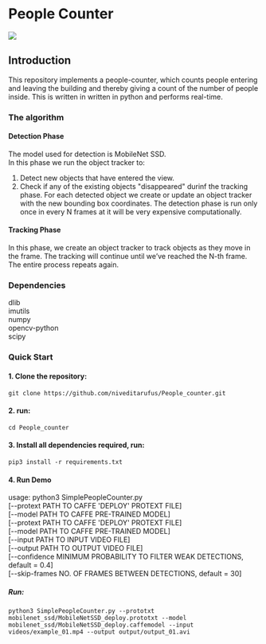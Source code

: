 # People Counter  
![](intro/demo.gif)

## Introduction  
This repository implements a people-counter, which counts people entering and leaving the building and thereby giving a count of the number of people inside. This is written in written in python and performs real-time.

### The algorithm  
#### Detection Phase  
The model used for detection is MobileNet SSD.  
In this phase we run the object tracker to:  
1. Detect new objects that have entered the view.  
2. Check if any of the existing objects "disappeared" durinf the tracking phase.
For each detected object we create or update an object tracker with the new bounding box coordinates. The detection phase is run only once in every N frames at it will be very expensive computationally.  

#### Tracking Phase
In this phase, we create an object tracker to track objects as they move in the frame. The tracking will continue until we’ve reached the N-th frame.  
The entire process repeats again.

### Dependencies  
dlib  
imutils  
numpy  
opencv-python  
scipy  

### Quick Start

#### 1. Clone the repository:  
`git clone https://github.com/niveditarufus/People_counter.git`  
#### 2. run:  
`cd People_counter`
#### 3. Install all dependencies required, run:  
`pip3 install -r requirements.txt`  
#### 4. Run Demo  
usage: python3 SimplePeopleCounter.py  
				[--protext PATH TO CAFFE 'DEPLOY' PROTEXT FILE]  
				[--model PATH TO CAFFE PRE-TRAINED MODEL]       
				[--protext PATH TO CAFFE 'DEPLOY' PROTEXT FILE]  
				[--model PATH TO CAFFE PRE-TRAINED MODEL]  
				[--input PATH TO INPUT VIDEO FILE]  
				[--output PATH TO OUTPUT VIDEO FILE]  
				[--confidence MINIMUM PROBABILITY TO FILTER WEAK DETECTIONS, default = 0.4]  
				[--skip-frames NO. OF FRAMES BETWEEN DETECTIONS, default = 30]  
##### Run:  
`python3 SimplePeopleCounter.py --prototxt mobilenet_ssd/MobileNetSSD_deploy.prototxt --model mobilenet_ssd/MobileNetSSD_deploy.caffemodel --input videos/example_01.mp4 --output output/output_01.avi`



